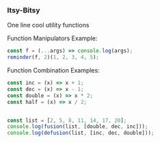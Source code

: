 ### Itsy-Bitsy

One line cool utility functions

Function Manipulators Example:
```js
const f = (...args) => console.log(args);
reminder(f, 2)(1, 2, 3, 4, 5);
```


Function Combination Examples:
```js
const inc = (x) => x + 1;
const dec = (x) => x - 1;
const double = (x) => x * 2;
const half = (x) => x / 2;


const list = [2, 5, 8, 11, 14, 17, 20];
console.log(fusion(list, [double, dec, inc]));
console.log(defusion(list, [inc, dec, double]));
```

